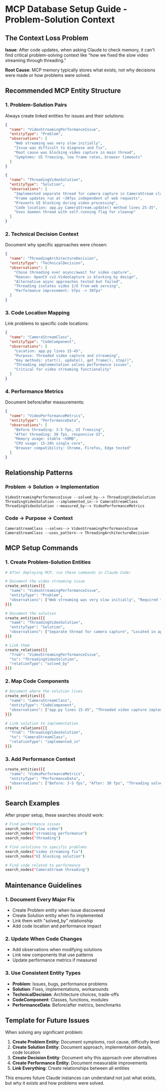 # MCP Database Setup Guide - Problem-Solution Context

## The Context Loss Problem

**Issue**: After code updates, when asking Claude to check memory, it can't find critical problem-solving context like "how we fixed the slow video streaming through threading."

**Root Cause**: MCP memory typically stores what exists, not why decisions were made or how problems were solved.

## Recommended MCP Entity Structure

### 1. Problem-Solution Pairs
Always create linked entities for issues and their solutions:

```json
{
  "name": "VideoStreamingPerformanceIssue",
  "entityType": "Problem",
  "observations": [
    "Web streaming was very slow initially",
    "Issue was difficult to diagnose and fix", 
    "Root cause was blocking video capture in main thread",
    "Symptoms: UI freezing, low frame rates, browser timeouts"
  ]
}

{
  "name": "ThreadingVideoSolution",
  "entityType": "Solution", 
  "observations": [
    "Implemented separate thread for camera capture in CameraStream class",
    "Frame updates run at ~30fps independent of web requests",
    "Prevents UI blocking during video processing",
    "Code location: app.py CameraStream.update() method lines 25-35",
    "Uses daemon thread with self.running flag for cleanup"
  ]
}
```

### 2. Technical Decision Context
Document why specific approaches were chosen:

```json
{
  "name": "ThreadingArchitectureDecision",
  "entityType": "TechnicalDecision",
  "observations": [
    "Chose threading over async/await for video capture",
    "Reason: OpenCV cv2.VideoCapture is blocking by design",
    "Alternative async approaches tested but failed",
    "Threading isolates video I/O from web serving",
    "Performance improvement: 5fps -> 30fps"
  ]
}
```

### 3. Code Location Mapping
Link problems to specific code locations:

```json
{
  "name": "CameraStreamClass",
  "entityType": "CodeComponent",
  "observations": [
    "Location: app.py lines 15-45",
    "Purpose: Threaded video capture and streaming",
    "Key methods: start(), update(), get_frame(), stop()",
    "Threading implementation solves performance issues",
    "Critical for video streaming functionality"
  ]
}
```

### 4. Performance Metrics
Document before/after measurements:

```json
{
  "name": "VideoPerformanceMetrics", 
  "entityType": "PerformanceData",
  "observations": [
    "Before threading: 3-5 fps, UI freezing",
    "After threading: 30 fps, responsive UI", 
    "Memory usage: stable ~50MB",
    "CPU usage: 15-20% single core",
    "Browser compatibility: Chrome, Firefox, Edge tested"
  ]
}
```

## Relationship Patterns

### Problem -> Solution -> Implementation
```
VideoStreamingPerformanceIssue --solved_by--> ThreadingVideoSolution
ThreadingVideoSolution --implemented_in--> CameraStreamClass  
ThreadingVideoSolution --measured_by--> VideoPerformanceMetrics
```

### Code -> Purpose -> Context
```
CameraStreamClass --solves--> VideoStreamingPerformanceIssue
CameraStreamClass --uses_pattern--> ThreadingArchitectureDecision
```

## MCP Setup Commands

### 1. Create Problem-Solution Entities
```bash
# After deploying MCP, run these commands in Claude Code:

# Document the video streaming issue
create_entities([{
  "name": "VideoStreamingPerformanceIssue",
  "entityType": "Problem", 
  "observations": ["Web streaming was very slow initially", "Required threading solution"]
}])

# Document the solution
create_entities([{
  "name": "ThreadingVideoSolution",
  "entityType": "Solution",
  "observations": ["Separate thread for camera capture", "Located in app.py CameraStream class"]
}])

# Link them
create_relations([{
  "from": "VideoStreamingPerformanceIssue",
  "to": "ThreadingVideoSolution", 
  "relationType": "solved_by"
}])
```

### 2. Map Code Components
```bash
# Document where the solution lives
create_entities([{
  "name": "CameraStreamClass",
  "entityType": "CodeComponent",
  "observations": ["app.py lines 15-45", "Threaded video capture implementation"]
}])

# Link solution to implementation  
create_relations([{
  "from": "ThreadingVideoSolution",
  "to": "CameraStreamClass",
  "relationType": "implemented_in"
}])
```

### 3. Add Performance Context
```bash
create_entities([{
  "name": "VideoPerformanceMetrics",
  "entityType": "PerformanceData", 
  "observations": ["Before: 3-5 fps", "After: 30 fps", "Threading solved UI blocking"]
}])
```

## Search Examples

After proper setup, these searches should work:

```bash
# Find performance issues
search_nodes("slow video")
search_nodes("streaming performance") 
search_nodes("threading")

# Find solutions to specific problems
search_nodes("video streaming fix")
search_nodes("UI blocking solution")

# Find code related to performance
search_nodes("CameraStream threading")
```

## Maintenance Guidelines

### 1. Document Every Major Fix
- Create Problem entity when issue discovered
- Create Solution entity when fix implemented  
- Link them with "solved_by" relationship
- Add code location and performance impact

### 2. Update When Code Changes
- Add observations when modifying solutions
- Link new components that use patterns
- Update performance metrics if measured

### 3. Use Consistent Entity Types
- **Problem**: Issues, bugs, performance problems
- **Solution**: Fixes, implementations, workarounds  
- **TechnicalDecision**: Architecture choices, trade-offs
- **CodeComponent**: Classes, functions, modules
- **PerformanceData**: Before/after metrics, benchmarks

## Template for Future Issues

When solving any significant problem:

1. **Create Problem Entity**: Document symptoms, root cause, difficulty level
2. **Create Solution Entity**: Document approach, implementation details, code location
3. **Create Decision Entity**: Document why this approach over alternatives
4. **Create Performance Entity**: Document measurable improvements
5. **Link Everything**: Create relationships between all entities

This ensures future Claude instances can understand not just what exists, but why it exists and how problems were solved.